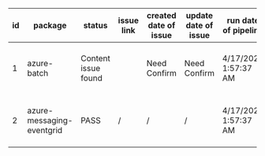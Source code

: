 
| id | package | status | issue link | created date of issue | update date of issue | run date of pipeline | pipeline run link |
|----|---------|--------|------------|-----------------------|----------------------| ---------------------| ----------------- |
| 1 | azure-batch | Content issue found |  | Need Confirm | Need Confirm | 4/17/2025 1:57:37 AM | https://dev.azure.com/v-qzhong0321/content-validation-automation/_build/results?buildId=11 |
| 2 | azure-messaging-eventgrid | PASS | / | / | / | 4/17/2025 1:57:37 AM | https://dev.azure.com/v-qzhong0321/content-validation-automation/_build/results?buildId=11 |